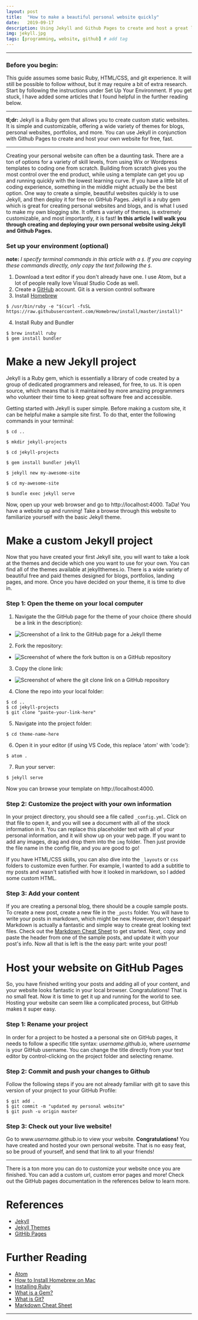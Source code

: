 ```yaml
---
layout: post
title:  "How to make a beautiful personal website quickly"
date:   2019-09-17
description: Using Jekyll and Github Pages to create and host a great looking website, for free.
img: jekyll.jpg
tags: [programming, website, github] # add tag
---
```

---

### Before you begin:
This guide assumes some basic Ruby, HTML/CSS, and git experience. It will still be possible to follow without, but it may require a bit of extra research. Start by following the instructions under Set Up Your Environment. If you get stuck, I have added some articles that I found helpful in the further reading below.

---

**tl;dr:** Jekyll is a Ruby gem that allows you to create custom static websites. It is simple and customizable, offering a wide variety of themes for blogs, personal websites, portfolios, and more. You can use Jekyll in conjunction with Github Pages to create and host your own website for free, fast.

---

Creating your personal website can often be a daunting task. There are a ton of options for a variety of skill levels, from using Wix or Wordpress templates to coding one from scratch. Building from scratch gives you the most control over the end product, while using a template can get you up and running quickly with the lowest learning curve. If you have a little bit of coding experience, something in the middle might actually be the best option. One way to create a simple, beautiful websites quickly is to use Jekyll, and then deploy it for free on GitHub Pages. Jekyll is a ruby gem which is great for creating personal websites and blogs, and is what I used to make my own blogging site. It offers a variety of themes, is extremely customizable, and most importantly, it is fast! **In this article I will walk you through creating and deploying your own personal website using Jekyll and Github Pages.**

### Set up your environment (optional)

**note:** *I specify terminal commands in this article with a `$`. If you are copying these commands directly, only copy the text following the `$`.*

1. Download a text editor if you don't already have one. I use Atom, but a lot of people really love Visual Studio Code as well.
2. Create a [GitHub](github.com) account. Git is a version control software
3. Install [Homebrew](http://osxdaily.com/2018/03/07/how-install-homebrew-mac-os/)
```
$ /usr/bin/ruby -e "$(curl -fsSL https://raw.githubusercontent.com/Homebrew/install/master/install)"
```
4. Install Ruby and Bundler
```
$ brew install ruby
$ gem install bundler
```


# Make a new Jekyll project

Jekyll is a Ruby gem, which is essentially a library of code created by a group of dedicated programmers and released, for free, to us. It is open source, which means that is it maintained by more amazing programmers who volunteer their time to keep great software free and accessible.

Getting started with Jekyll is super simple. Before making a custom site, it can be helpful make a sample site first. To do that, enter the following commands in your terminal:

```
$ cd ..

$ mkdir jekyll-projects

$ cd jekyll-projects

$ gem install bundler jekyll

$ jekyll new my-awesome-site

$ cd my-awesome-site

$ bundle exec jekyll serve
```

Now, open up your web browser and go to http://localhost:4000. TaDa! You have a website up and running! Take a browse through this website to familiarize yourself with the basic Jekyll theme.

# Make a custom Jekyll project

Now that you have created your first Jekyll site, you will want to take a look at the themes and decide which one you want to use for your own. You can find all of the themes available at jekyllthemes.io. There is a wide variety of beautiful free and paid themes designed for blogs, portfolios, landing pages, and more. Once you have decided on your theme, it is time to dive in.

### Step 1: Open the theme on your local computer

1. Navigate the the GitHub page for the theme of your choice (there should be a link in the description):

- ![Screenshot of a link to the GitHub page for a Jekyll theme](/assets/img/link-to-github.jpg)

2. Fork the repository:

- ![Screenshot of where the fork button is on a GitHub repository](/assets/img/git-fork.jpg)

3. Copy the clone link:

- ![Screenshot of where the git clone link on a GitHub repository](/assets/img/git-clone.jpg)

4. Clone the repo into your local folder:
```
$ cd ..
$ cd jekyll-projects
$ git clone "paste-your-link-here"
```
5. Navigate into the project folder:
```
$ cd theme-name-here
```
6. Open it in your editor (if using VS Code, this replace 'atom' with 'code'):
```
$ atom .
```
7. Run your server:
```
$ jekyll serve
```
Now you can browse your template on http://localhost:4000.

### Step 2: Customize the project with your own information

In your project directory, you should see a file called `_config.yml`. Click on that file to open it, and you will see a document with all of the stock information in it. You can replace this placeholder text with all of your personal information, and it will show up on your web page. If you want to add any images, drag and drop them into the `img` folder. Then just provide the file name in the config file, and you are good to go!

If you have HTML/CSS skills, you can also dive into the `_layouts` or `css` folders to customize even further. For example, I wanted to add a subtitle to my posts and wasn't satisfied with how it looked in markdown, so I added some custom HTML.

### Step 3: Add your content

If you are creating a personal blog, there should be a couple sample posts. To create a new post, create a new file in the `_posts` folder. You will have to write your posts in markdown, which might be new. However, don't despair! Markdown is actually a fantastic and simple way to create great looking text files. Check out the [Markdown Cheat Sheet](https://www.markdownguide.org/cheat-sheet/) to get started. Next, copy and paste the header from one of the sample posts, and update it with your post's info. Now all that is left is the the easy part: write your post!

# Host your website on GitHub Pages

So, you have finished writing your posts and adding all of your content, and your website looks fantastic in your local browser. Congratulations! That is no small feat. Now it is time to get it up and running for the world to see. Hosting your website can seem like a complicated process, but GitHub makes it super easy.  

### Step 1: Rename your project

In order for a project to be hosted a a personal site on GitHub pages, it needs to follow a specific title syntax: *username*.github.io, where *username* is your GitHub username. You can change the title directly from your text editor by control-clicking on the project folder and selecting rename.

### Step 2: Commit and push your changes to Github

Follow the following steps if you are not already familiar with git to save this version of your project to your GitHub Profile:

```
$ git add .
$ git commit -m "updated my personal website"
$ git push -u origin master
```

### Step 3: Check out your live website!

Go to www.*username*.github.io to view your website. **Congratulations!** You have created and hosted your own personal website. That is no easy feat, so be proud of yourself, and send that link to all your friends!

---

There is a ton more you can do to customize your website once you are finished. You can add a custom url, custom error pages and more! Check out the GitHub pages documentation in the references below to learn more.

# References

- [Jekyll](https://jekyllrb.com/)
- [Jekyll Themes](https://jekyllthemes.io/)
- [GitHib Pages](https://pages.github.com/)

# Further Reading
- [Atom](https://atom.io/)
- [How to Install Homebrew on Mac](http://osxdaily.com/2018/03/07/how-install-homebrew-mac-os/)
- [Installing Ruby](https://www.ruby-lang.org/en/documentation/installation/)
- [What is a Gem?](https://guides.rubygems.org/what-is-a-gem/)
- [What is Git?](https://opensource.com/resources/what-is-git)
- [Markdown Cheat Sheet](https://www.markdownguide.org/cheat-sheet/)

---
